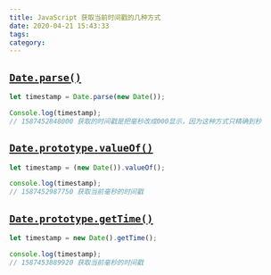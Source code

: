 ```yaml
---
title: JavaScript 获取当前时间戳的几种方式
date: 2020-04-21 15:43:33
tags:
category:
---
```


## [`Date.parse()`](https://developer.mozilla.org/en-US/docs/Web/JavaScript/Reference/Global_Objects/Date/parse)

```javascript
let timestamp = Date.parse(new Date());

Console.log(timestamp);
// 1587452848000 获取的时间戳是把毫秒改成000显示，因为这种方式只精确到秒
```

## [`Date.prototype.valueOf()`](https://developer.mozilla.org/en-US/docs/Web/JavaScript/Reference/Global_Objects/Object/valueOf)

```javascript
let timestamp = (new Date()).valueOf();

console.log(timestamp);
// 1587452987750 获取当前毫秒的时间戳
```

## [`Date.prototype.getTime()`](https://developer.mozilla.org/en-US/docs/Web/JavaScript/Reference/Global_Objects/Date/getTime)

```javascript
let timestamp = new Date().getTime();

console.log(timestamp);
// 1587453889920 获取当前毫秒的时间戳
```
